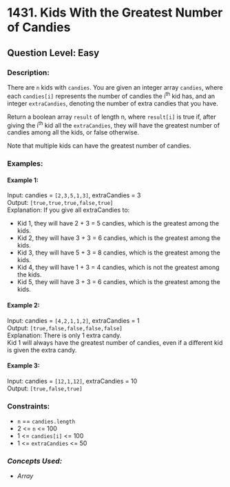 # 1431. Kids With the Greatest Number of Candies
## Question Level: Easy
### Description:
There are `n` kids with `candies`. You are given an integer array `candies`, where each `candies[i]` represents the number of candies the i<sup>th</sup> kid has, and an integer `extraCandies`, denoting the number of extra candies that you have.

Return a boolean array `result` of length n, where `result[i]` is true if, after giving the i<sup>th</sup> kid all the `extraCandies`, they will have the greatest number of candies among all the kids, or false otherwise.

Note that multiple kids can have the greatest number of candies.

### Examples:
#### Example 1:

Input: candies = `[2,3,5,1,3]`, extraCandies = 3  
Output: `[true,true,true,false,true]`   
Explanation: If you give all extraCandies to:
- Kid 1, they will have 2 + 3 = 5 candies, which is the greatest among the kids.
- Kid 2, they will have 3 + 3 = 6 candies, which is the greatest among the kids.
- Kid 3, they will have 5 + 3 = 8 candies, which is the greatest among the kids.
- Kid 4, they will have 1 + 3 = 4 candies, which is not the greatest among the kids.
- Kid 5, they will have 3 + 3 = 6 candies, which is the greatest among the kids.
#### Example 2:

Input: candies = `[4,2,1,1,2]`, extraCandies = 1  
Output: `[true,false,false,false,false]`  
Explanation: There is only 1 extra candy.  
Kid 1 will always have the greatest number of candies, even if a different kid is given the extra candy.
#### Example 3:

Input: candies = `[12,1,12]`, extraCandies = 10  
Output: `[true,false,true]`  

### Constraints:

- `n` == `candies.length`
- 2 <= `n` <= 100
- 1 <= `candies[i]` <= 100
- 1 <= `extraCandies` <= 50

### <i>Concepts Used:
- Array</i>